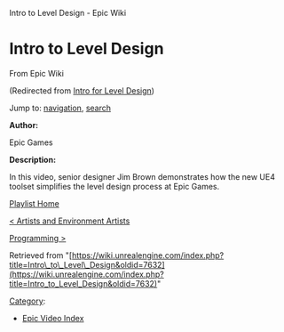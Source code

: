 Intro to Level Design - Epic Wiki              

Intro to Level Design
=====================

From Epic Wiki

(Redirected from [Intro for Level Design](/index.php?title=Intro_for_Level_Design&redirect=no "Intro for Level Design"))

Jump to: [navigation](#mw-navigation), [search](#p-search)

  

**Author:**

Epic Games

**Description:**

In this video, senior designer Jim Brown demonstrates how the new UE4 toolset simplifies the level design process at Epic Games.

  

[Playlist Home](/Category:Epic_Video_Playlists "Category:Epic Video Playlists")

[< Artists and Environment Artists](/Intro_to_Artists_and_Environment_Artists "Intro to Artists and Environment Artists")

[Programming >](/Intro_to_Programming "Intro to Programming")

Retrieved from "[https://wiki.unrealengine.com/index.php?title=Intro\_to\_Level\_Design&oldid=7632](https://wiki.unrealengine.com/index.php?title=Intro_to_Level_Design&oldid=7632)"

[Category](/Special:Categories "Special:Categories"):

*   [Epic Video Index](/index.php?title=Category:Epic_Video_Index&action=edit&redlink=1 "Category:Epic Video Index (page does not exist)")